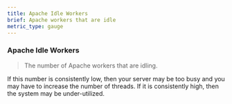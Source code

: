 ```yaml
---
title: Apache Idle Workers
brief: Apache workers that are idle
metric_type: gauge
---
```

### Apache Idle Workers

> The number of Apache workers that are idling.

If this number is consistently low, then your server may be too busy and you may have to increase the number of threads.  If it is consistently high, then the system may be under-utilized.
